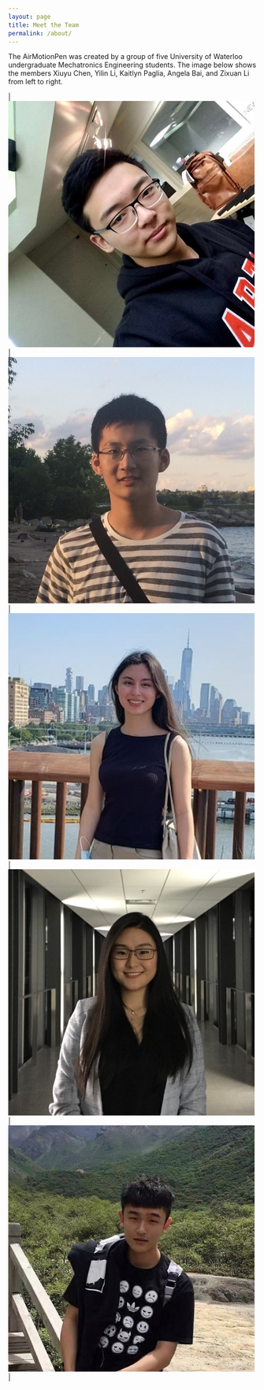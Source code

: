 ```yaml
---
layout: page
title: Meet the Team
permalink: /about/
---
```


The AirMotionPen was created by a group of five University of Waterloo undergraduate Mechatronics Engineering students. The image below shows the members Xiuyu Chen, Yilin Li, Kaitlyn Paglia, Angela Bai, and Zixuan Li from left to right.


|<img src="/assets/images/x_c.jpg">|<img src="/assets/images/l_l.jpg">|<img src="/assets/images/k_p.jpg">|<img src="/assets/images/a_b.jpg">|<img src="/assets/images/z_l.jpg">|